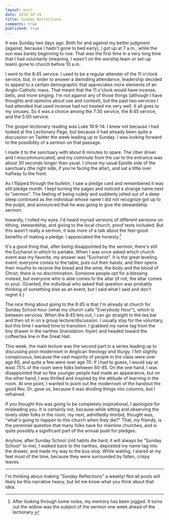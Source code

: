 ```yaml
---
layout: post
date: 2019-10-29
title: Sunday Reflections
comments: true
published: true
---
```


It was Sunday two days ago. Both for and against my better judgment (against, because I hadn't gone to bed early), I got up at 7 a.m., while the sun was barely beginning to rise. That was the first time in a very long time that I had voluntarily (meaning, I wasn't on the worship team or set-up team) gone to church before 10 a.m. 

I went to the 8:45 service. I used to be a regular attender of the 11 o'clock service, but, in order to answer a dwindling attendance, leadership decided to appeal to a certain demographic that appreciates more elements of an Anglo-Catholic mass. That meant that the 11 o'clock would have incense, bells, and more singing. I'm not against any of those things (although I have thoughts and opinions about use and context), but the past two services I had attended that used incense had not treated me very well. It all goes to my sinuses. So it was a choice among the 7:30 service, the 8:45 service, and the 5:00 service. 

The gospel lectionary reading was Luke 18:9-14. I knew not because I had looked at the Lectionary Page, but because it had already been quite a discussion on Twitter the week leading up to Sunday. I was looking forward to the possibility of a sermon on that passage.

I made it to the sanctuary with about 6 minutes to spare. The Uber driver and I miscommunicated, and my commute from the car to the entrance was about 30 seconds longer than usual. I chose my usual Epistle side of the sanctuary (the right side, if you're facing the altar), and sat a little over halfway to the front. 

As I flipped through the bulletin, I saw a pledge card and remembered it was still pledge month. I kept turning the pages and noticed a strange name next to "sermon". The feeling of being rudely and suddenly jolted out of a deep sleep continued as the individual whose name I did not recognize got up to the pulpit, and announced that he was going to give the stewardship sermon. 

Inwardly, I rolled my eyes. I'd heard myriad versions of different sermons on tithing, stewardship, and giving to the local church, proof texts included. But this wasn't really a sermon, it was more of a talk about the feel-good benefits of making a pledge. I appreciated the honesty.[^1] 

It's a good thing that, after being disappointed by the sermon, there's still the Eucharist in which to partake. When I was once asked which church event was my favorite, my answer was "Eucharist". It is the great leveling event: everyone comes to the table, puts out their hands, and then opens their mouths to receive the bread and the wine, the body and the blood of Christ; there is no discrimination. Someone people opt for a blessing instead, but everyone who is able comes to the altar (if not, the altar comes to you). (Granted, the individual who asked that question was probably thinking of something else as an event, but I said what I said and don't regret it.)

The nice thing about going to the 8:45 is that I'm already at church for Sunday School hour (what my church calls "Everybody Hour"), which is between services. When the 8:45 lets out, I can go straight to the tea bar and then sit in on a group lecture/discussion. I usually stay for the voluntary, but this time I wanted time to transition. I grabbed my name tag from the tiny drawer in the narthex (translation: foyer) and headed toward the coffee/tea line in the Great Hall.

This week, the main lecture was the second part in a series leading up to discussing post-modernism in Anglican theology and liturgy. I felt slightly conspicuous, because the vast majority of people in the class were over age 60, and quite a few were over age 70. If I had to guess, I would say at least 75% of the room were folks between 60-85. On the one hand, I was disappointed that so few younger people had made an appearance, but on the other hand, I was thrilled and inspired by the attitude of learning in the room. At one point, I wanted to point out the modernism of the handout the good Rev. Dr. gave us, because it was dividing things into columns, but I refrained. 

If you thought this was going to be completely inspirational, I apologize for misleading you. It is certainly not, because while sitting and observing the lovely older folks in the room, my next, admittedly morbid, thought was, "what's going to happen to this church when they die?" That, my friends, is the perennial question that many folks have for mainline churches, and is quite possibly a significant part of the annual push for pledges. 

Anyhow, after Sunday School (old habits die hard; it will always be "Sunday School" to me), I walked back to the narthex, deposited my name tag into the drawer, and made my way to the bus stop. While waiting, I stared at my feet most of the time, 
because they were surrounded by fallen, crispy leaves. 

___
I'm thinking about making "Sunday Reflections" a weekly! Not all posts will likely be this narrative heavy, but let me know what you think about that idea.

[^1]: After looking through some notes, my memory has been jogged. It turns out the widow was the subject of the sermon one week ahead of the lectionary.